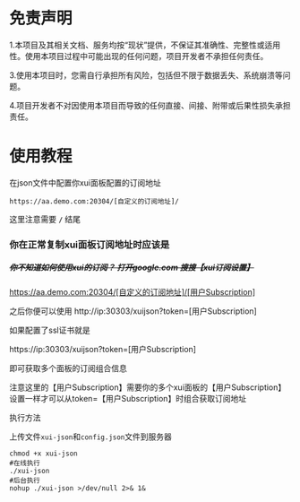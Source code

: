 # 免责声明

1.本项目及其相关文档、服务均按“现状”提供，不保证其准确性、完整性或适用性。使用本项目过程中可能出现的任何问题，项目开发者不承担任何责任。

3.使用本项目时，您需自行承担所有风险，包括但不限于数据丢失、系统崩溃等问题。

4.项目开发者不对因使用本项目而导致的任何直接、间接、附带或后果性损失承担责任。



# 使用教程

在json文件中配置你xui面板配置的订阅地址


```
https://aa.demo.com:20304/[自定义的订阅地址]/
```

这里注意需要  **`/`**  结尾

### 你在正常复制xui面板订阅地址时应该是

##### ~~你不知道如何使用xui的订阅？  打开google.com  搜搜【xui订阅设置】~~

https://aa.demo.com:20304/[自定义的订阅地址]/[用户Subscription]

之后你便可以使用
http://ip:30303/xuijson?token=[用户Subscription]

如果配置了ssl证书就是

https://ip:30303/xuijson?token=[用户Subscription]

即可获取多个面板的订阅组合信息

注意这里的【用户Subscription】需要你的多个xui面板的【用户Subscription】设置一样才可以从token=【用户Subscription】时组合获取订阅地址

执行方法

上传文件`xui-json`和`config.json`文件到服务器

```shell
chmod +x xui-json
#在线执行
./xui-json
#后台执行
nohup ./xui-json >/dev/null 2>& 1&
```



